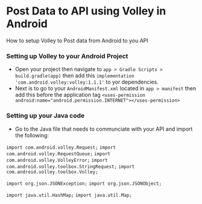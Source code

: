 # Post Data to API using Volley in Android
How to setup Volley to Post data from Android to you API

### Setting up Volley to your Android Project
- Open your project then navigate to `app > Gradle Scripts > build.gradle(app)` then add this `implementation 'com.android.volley:volley:1.1.1'` to yor dependencies.
- Next is to go to your `AndroidManifest.xml` located in `app > manifest` then add this before the application tag `<uses-permission android:name="android.permission.INTERNET"></uses-permission>`

### Setting up your Java code
- Go to the Java file that needs to communciate with your API and import the following:

`import com.android.volley.Request;`
`import com.android.volley.RequestQueue;`
`import com.android.volley.VolleyError;`
`import com.android.volley.toolbox.StringRequest;`
`import com.android.volley.toolbox.Volley;`

`import org.json.JSONException;`
`import org.json.JSONObject;`

`import java.util.HashMap;`
`import java.util.Map;`
